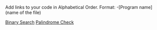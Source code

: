 Add links to your code in Alphabetical Order.
Format: -[Program name](name of the file)

[Binary Search](https://github.com/codenipun/DS-Algo-Zone/blob/main/Kotlin/binary_Search.kt)
[Palindrome Check](https://github.com/codenipun/DS-Algo-Zone/blob/main/Kotlin/palindrome.kt)
